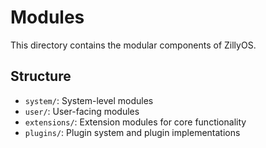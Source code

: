 # Modules

This directory contains the modular components of ZillyOS.

## Structure

- `system/`: System-level modules
- `user/`: User-facing modules
- `extensions/`: Extension modules for core functionality
- `plugins/`: Plugin system and plugin implementations 